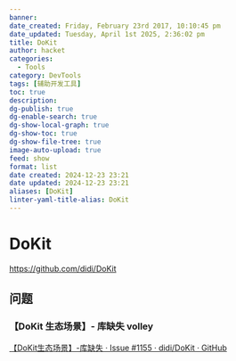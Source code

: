 ```yaml
---
banner: 
date_created: Friday, February 23rd 2017, 10:10:45 pm
date_updated: Tuesday, April 1st 2025, 2:36:02 pm
title: DoKit
author: hacket
categories:
  - Tools
category: DevTools
tags: [辅助开发工具]
toc: true
description: 
dg-publish: true
dg-enable-search: true
dg-show-local-graph: true
dg-show-toc: true
dg-show-file-tree: true
image-auto-upload: true
feed: show
format: list
date created: 2024-12-23 23:21
date updated: 2024-12-23 23:21
aliases: [DoKit]
linter-yaml-title-alias: DoKit
---
```


# DoKit

<https://github.com/didi/DoKit>

## 问题

### 【DoKit 生态场景】- 库缺失 volley

[【DoKit生态场景】-库缺失 · Issue #1155 · didi/DoKit · GitHub](https://github.com/didi/DoKit/issues/1155)
